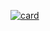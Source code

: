 [![card](https://github-readme-stats.vercel.app/api?username=trackedby&theme=dark)](https://github.com/trackedby/)
